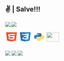## ✌ | Salve!!!

<a href="https://github.com/dr3st-d3/github-readme-stats">
  <img height=150 align="center" src="https://github-readme-stats.vercel.app/api?username=dr3st-d3"/>
</a>
<a href="https://github.com/dr3st-d3/convoychat">
  <img height=150 align="center" src="https://github-readme-stats.vercel.app/api/top-langs?username=dr3st-d3&layout=compact&langs_count=8&card_width=320&hide=tex" />
</a>
<div style="display: inline_block"><br>
  <img align="center" height="30" width="40" src="https://raw.githubusercontent.com/devicons/devicon/master/icons/html5/html5-original.svg">
  <img align="center" height="30" width="40" src="https://raw.githubusercontent.com/devicons/devicon/master/icons/css3/css3-original.svg">
  <img align="center" height="30" width="40" src="https://raw.githubusercontent.com/devicons/devicon/master/icons/python/python-original.svg">
  <img align="center" height="30" width="40" src="https://cdn.jsdelivr.net/gh/devicons/devicon@latest/icons/java/java-original-wordmark.svg">
</div>

##

<div> 
  <a href="https://www.instagram.com/dr3st.og/" target="_blank"><img src="https://img.shields.io/badge/-Instagram-%23E4405F?style=for-the-badge&logo=instagram&logoColor=white" target="_blank"></a>
  <a href="https://www.linkedin.com/in/andre-xavier-an" target="_blank"><img src="https://img.shields.io/badge/-LinkedIn-%230077B5?style=for-the-badge&logo=linkedin&logoColor=white" target="_blank"></a>
  <a href = "mailto:andrexavier.epro@gmail.com"><img src="https://img.shields.io/badge/Gmail-D14836?style=for-the-badge&logo=gmail&logoColor=white"></a>
</div>
